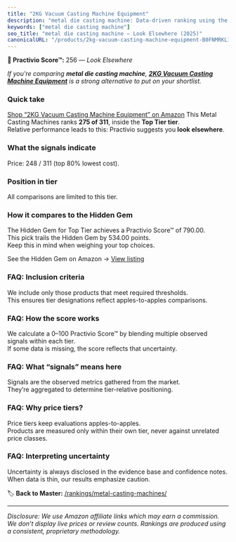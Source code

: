 ```yaml
---
title: "2KG Vacuum Casting Machine Equipment"
description: "metal die casting machine: Data-driven ranking using the Practivio Score™. Positioned by quality, value, demand, findability, momentum."
keywords: ["metal die casting machine"]
seo_title: "metal die casting machine — Look Elsewhere (2025)"
canonicalURL: "/products/2kg-vacuum-casting-machine-equipment-B0FNMRKL1Q/"
---
```


**🚫 Practivio Score™:** 256 — _Look Elsewhere_


*If you're comparing **metal die casting machine**, **[2KG Vacuum Casting Machine Equipment](https://www.amazon.com/dp/B0FNMRKL1Q?tag=practivio-20)** is a strong alternative to put on your shortlist.*
### Quick take
[Shop “2KG Vacuum Casting Machine Equipment” on Amazon](https://www.amazon.com/dp/B0FNMRKL1Q?tag=practivio-20)
This Metal Casting Machines ranks **275 of 311**, inside the **Top Tier tier**.  
Relative performance leads to this: Practivio suggests you **look elsewhere**.

### What the signals indicate
Price: 248 / 311 (top 80% lowest cost).  

### Position in tier
All comparisons are limited to this tier.

### How it compares to the Hidden Gem
The Hidden Gem for Top Tier achieves a Practivio Score™ of 790.00.  
This pick trails the Hidden Gem by 534.00 points.  
Keep this in mind when weighing your top choices.  

See the Hidden Gem on Amazon → [View listing](https://www.amazon.com/dp/B00ISCAOJ4?tag=practivio-20)

### FAQ: Inclusion criteria
We include only those products that meet required thresholds.  
This ensures tier designations reflect apples-to-apples comparisons.

### FAQ: How the score works
We calculate a 0–100 Practivio Score™ by blending multiple observed signals within each tier.  
If some data is missing, the score reflects that uncertainty.

### FAQ: What “signals” means here
Signals are the observed metrics gathered from the market.  
They’re aggregated to determine tier-relative positioning.

### FAQ: Why price tiers?
Price tiers keep evaluations apples-to-apples.  
Products are measured only within their own tier, never against unrelated price classes.

### FAQ: Interpreting uncertainty
Uncertainty is always disclosed in the evidence base and confidence notes.  
When data is thin, our results emphasize caution.


🏷️ **Back to Master:** [/rankings/metal-casting-machines/](/rankings/metal-casting-machines/)

---
_Disclosure: We use Amazon affiliate links which may earn a commission. We don’t display live prices or review counts. Rankings are produced using a consistent, proprietary methodology._
